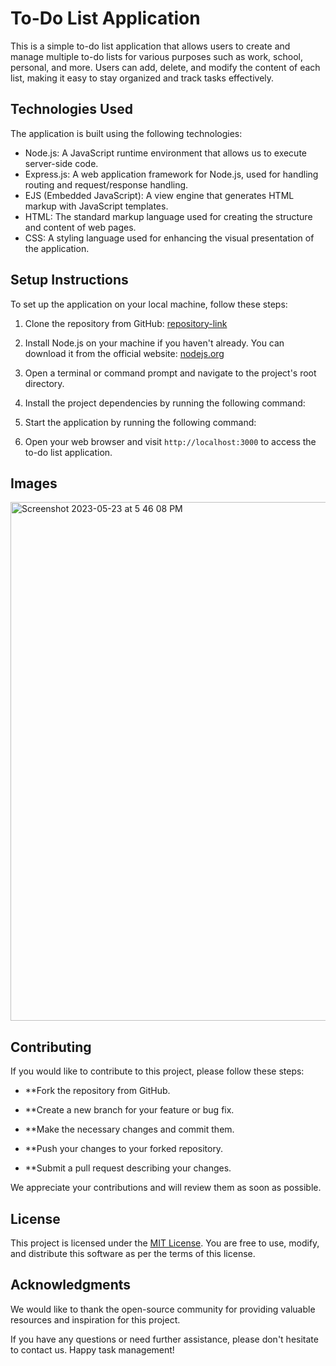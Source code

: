 # To-Do List Application

This is a simple to-do list application that allows users to create and manage multiple to-do lists for various purposes such as work, school, personal, and more. Users can add, delete, and modify the content of each list, making it easy to stay organized and track tasks effectively.

## Technologies Used

The application is built using the following technologies:

- Node.js: A JavaScript runtime environment that allows us to execute server-side code.
- Express.js: A web application framework for Node.js, used for handling routing and request/response handling.
- EJS (Embedded JavaScript): A view engine that generates HTML markup with JavaScript templates.
- HTML: The standard markup language used for creating the structure and content of web pages.
- CSS: A styling language used for enhancing the visual presentation of the application.

## Setup Instructions

To set up the application on your local machine, follow these steps:

1. Clone the repository from GitHub: [repository-link](https://github.com/AryanSinghal007/To-Do-List)

2. Install Node.js on your machine if you haven't already. You can download it from the official website: [nodejs.org](https://nodejs.org)

3. Open a terminal or command prompt and navigate to the project's root directory.

4. Install the project dependencies by running the following command:

5. Start the application by running the following command:


6. Open your web browser and visit `http://localhost:3000` to access the to-do list application.

## Images

<img width="830" alt="Screenshot 2023-05-23 at 5 46 08 PM" src="https://github.com/AryanSinghal007/To-Do-List/assets/130309685/df840462-b4d4-4f12-b6dc-b320d8ef73d5">


## Contributing

If you would like to contribute to this project, please follow these steps:

- **Fork the repository from GitHub.

- **Create a new branch for your feature or bug fix.

- **Make the necessary changes and commit them.

- **Push your changes to your forked repository.

- **Submit a pull request describing your changes.

We appreciate your contributions and will review them as soon as possible.

## License

This project is licensed under the [MIT License](LICENSE). You are free to use, modify, and distribute this software as per the terms of this license.

## Acknowledgments

We would like to thank the open-source community for providing valuable resources and inspiration for this project.

If you have any questions or need further assistance, please don't hesitate to contact us. Happy task management!

